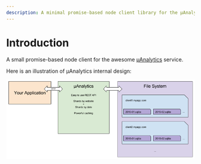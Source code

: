 ```yaml
---
description: A minimal promise-based node client library for the µAnalytics service
---
```


# Introduction

A small promise-based node client for the awesome [µAnalytics](https://github.com/GitbookIO/micro-analytics) service.

Here is an illustration of µAnalytics internal design:

![Internal design](.gitbook/assets/schema-1%20%281%29.png)

